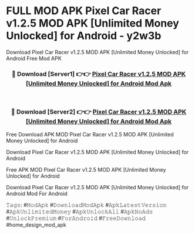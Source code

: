 # FULL MOD APK Pixel Car Racer v1.2.5 MOD APK [Unlimited Money Unlocked] for Android - y2w3b
Download Pixel Car Racer v1.2.5 MOD APK [Unlimited Money Unlocked] for Android Free Mod APK

<div align="center">
<h3>🔴 Download [Server1] 👉👉 <a href="https://apk-comot.site?title=Pixel_Car_Racer_v1.2.5_MOD_APK_[Unlimited_Money_Unlocked]_for_Android">Pixel Car Racer v1.2.5 MOD APK [Unlimited Money Unlocked] for Android Mod Apk</a></h3><br>

<h3>🔴 Download [Server2] 👉👉 <a href="https://apk-comot.site?title=Pixel_Car_Racer_v1.2.5_MOD_APK_[Unlimited_Money_Unlocked]_for_Android">Pixel Car Racer v1.2.5 MOD APK [Unlimited Money Unlocked] for Android Mod Apk</a></h3>
</div>


Free Download APK MOD Pixel Car Racer v1.2.5 MOD APK [Unlimited Money Unlocked] for Android

Download Pixel Car Racer v1.2.5 MOD APK [Unlimited Money Unlocked] for Android 

Free APK MOD Pixel Car Racer v1.2.5 MOD APK [Unlimited Money Unlocked] for Android 

Download Pixel Car Racer v1.2.5 MOD APK [Unlimited Money Unlocked] for Android Mod For Android

𝚃𝚊𝚐𝚜: #𝙼𝚘𝚍𝙰𝚙𝚔 #𝙳𝚘𝚠𝚗𝚕𝚘𝚊𝚍𝙼𝚘𝚍𝙰𝚙𝚔 #𝙰𝚙𝚔𝙻𝚊𝚝𝚎𝚜𝚝𝚅𝚎𝚛𝚜𝚒𝚘𝚗 #𝙰𝚙𝚔𝚄𝚗𝚕𝚒𝚖𝚒𝚝𝚎𝚍𝙼𝚘𝚗𝚎𝚢 #𝙰𝚙𝚔𝚄𝚗𝚕𝚘𝚌𝚔𝙰𝚕𝚕 #𝙰𝚙𝚔𝙽𝚘𝙰𝚍𝚜 #𝚄𝚗𝚕𝚘𝚌𝚔𝙿𝚛𝚎𝚖𝚒𝚞𝚖 #𝙵𝚘𝚛𝙰𝚗𝚍𝚛𝚘𝚒𝚍 #𝙵𝚛𝚎𝚎𝙳𝚘𝚠𝚗𝚕𝚘𝚊𝚍 #home_design_mod_apk